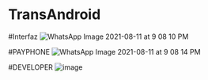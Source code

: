 # TransAndroid

#Interfaz
![WhatsApp Image 2021-08-11 at 9 08 10 PM](https://user-images.githubusercontent.com/69706207/129127932-24f6d773-2f95-484c-924f-4568ac05f21d.jpeg)

#PAYPHONE
![WhatsApp Image 2021-08-11 at 9 08 14 PM](https://user-images.githubusercontent.com/69706207/129127951-3e478664-552f-4139-a24f-32020a6378b8.jpeg)

#DEVELOPER
![image](https://user-images.githubusercontent.com/69706207/129127769-6baffc74-dc06-413f-a238-3768dd252b63.png)


 
